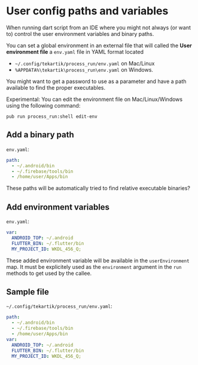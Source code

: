 # User config paths and variables

When running dart script from an IDE where you might not always (or want to) control the user environment variables
and binary paths.

You can set a global environment in an external file that will called the **User environment file** a `env.yaml` file in 
YAML format located

- `~/.config/tekartik/process_run/env.yaml` on Mac/Linux
- `%APPDATA%\tekartik\process_run\env.yaml` on Windows.

You might want to get a password to use as a parameter and have a path available to find the proper executables.

Experimental: You can edit the environment file on Mac/Linux/Windows using the following
command:

```
pub run process_run:shell edit-env
```

## Add a binary path

`env.yaml`:
```yaml
path:
  - ~/.android/bin
  - ~/.firebase/tools/bin
  - /home/user/Apps/bin
```

These paths will be automatically tried to find relative executable binaries?

## Add environment variables

`env.yaml`:
```yaml
var:
  ANDROID_TOP: ~/.android
  FLUTTER_BIN: ~/.flutter/bin
  MY_PROJECT_ID: WKDL_456_Q;
```

These added environment variable will be available in the `userEnvironment` map. It must be explicitely used as the
`environment` argument in the `run` methods to get used by the callee.

## Sample file

`~/.config/tekartik/process_run/env.yaml`:
```yaml
path:
  - ~/.android/bin
  - ~/.firebase/tools/bin
  - /home/user/Apps/bin
var:
  ANDROID_TOP: ~/.android
  FLUTTER_BIN: ~/.flutter/bin
  MY_PROJECT_ID: WKDL_456_Q;
```
